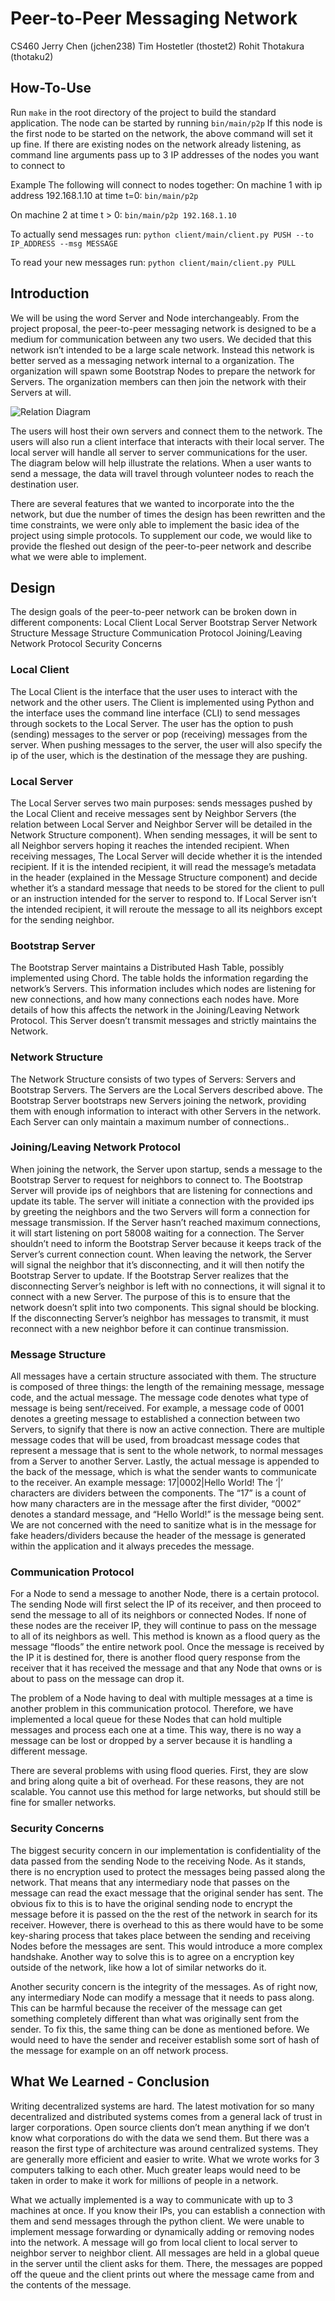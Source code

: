 # Peer-to-Peer Messaging Network
CS460
Jerry Chen (jchen238)
Tim Hostetler (thostet2)
Rohit Thotakura (thotaku2)

## How-To-Use
Run ```make``` in the root directory of the project to build the standard application. 
The node can be started by running ```bin/main/p2p```
If this node is the first node to be started on the network, the above command will set it up fine.
If there are existing nodes on the network already listening, as command line arguments pass up to 3 IP addresses of the nodes you want to connect to

Example
The following will connect to nodes together:
On machine 1 with ip address 192.168.1.10 at time t=0:
```bin/main/p2p```

On machine 2 at time t > 0:
```bin/main/p2p 192.168.1.10```

To actually send messages run:
```python client/main/client.py PUSH --to IP_ADDRESS --msg MESSAGE```

To read your new messages run:
```python client/main/client.py PULL```

## Introduction
We will be using the word Server and Node interchangeably.
From the project proposal, the peer-to-peer messaging network is designed to be a medium for communication between any two users. We decided that this network isn’t intended to be a large scale network. Instead this network is better served as a messaging network internal to a organization. The organization will spawn some Bootstrap Nodes to prepare the network for Servers. The organization members can then join the network with their Servers at will.

![Relation Diagram](https://github.com/jerr-chen/p2p_messaging_network/blob/master/images/relation_diagram.PNG "Relation Diagram")

The users will host their own servers and connect them to the network. The users will also run a client interface that interacts with their local server. The local server will handle all server to server communications for the user. The diagram below will help illustrate the relations. When a user wants to send a message, the data will travel through volunteer nodes to reach the destination user.

There are several features that we wanted to incorporate into the the network, but due the number of times the design has been rewritten and the time constraints, we were only able to implement the basic idea of the project using simple protocols. To supplement our code, we would like to provide the fleshed out design of the peer-to-peer network and describe what we were able to implement.

## Design
The design goals of the peer-to-peer network can be broken down in different components:
    Local Client
    Local Server
    Bootstrap Server
    Network Structure
Message Structure
Communication Protocol
Joining/Leaving Network Protocol
Security Concerns

### Local Client
The Local Client is the interface that the user uses to interact with the network and the other users. The Client is implemented using Python and the interface uses the command line interface (CLI) to send messages through sockets to the Local Server. The user has the option to push (sending) messages to the server or pop (receiving) messages from the server. When pushing messages to the server, the user will also specify the ip of the user, which is the destination of the message they are pushing.

### Local Server
The Local Server serves two main purposes: sends messages pushed by the Local Client and receive messages sent by Neighbor Servers (the relation between Local Server and Neighbor Server will be detailed in the Network Structure component). When sending messages, it will be sent to all Neighbor servers hoping it reaches the intended recipient. When receiving messages, The Local Server will decide whether it is the intended recipient. If it is the intended recipient, it will read the message’s metadata in the header (explained in the Message Structure component) and decide whether it’s a standard message that needs to be stored for the client to pull or an instruction intended for the server to respond to. If Local Server isn’t the intended recipient, it will reroute the message to all its neighbors except for the sending neighbor.

### Bootstrap Server
The Bootstrap Server maintains a Distributed Hash Table, possibly implemented using Chord. The table holds the information regarding the network’s Servers. This information includes which nodes are listening for new connections, and how many connections each nodes have. More details of how this affects the network in the Joining/Leaving Network Protocol. This Server doesn’t transmit messages and strictly maintains the Network.

### Network Structure
The Network Structure consists of two types of Servers: Servers and Bootstrap Servers. The Servers are the Local Servers described above. The Bootstrap Server bootstraps new Servers joining the network, providing them with enough information to interact with other Servers in the network. Each Server can only maintain a maximum number of connections.. 

### Joining/Leaving Network Protocol
When joining the network, the Server upon startup, sends a message to the Bootstrap Server to request for neighbors to connect to. The Bootstrap Server will provide ips of neighbors that are listening for connections and update its table. The server will initiate a connection with the provided ips by greeting the neighbors and the two Servers will form a connection for message transmission. If the Server hasn’t reached maximum connections, it will start listening on port 58008 waiting for a connection. The Server shouldn’t need to inform the Bootstrap Server because it keeps track of the Server’s current connection count.
When leaving the network, the Server will signal the neighbor that it’s disconnecting, and it will then notify the Bootstrap Server to update. If the Bootstrap Server realizes that the disconnecting Server’s neighbor is left with no connections, it will signal it to connect with a new Server. The purpose of this is to ensure that the network doesn’t split into two components. This signal should be blocking. If the disconnecting Server’s neighbor has messages to transmit, it must reconnect with a new neighbor before it can continue transmission.

### Message Structure
All messages have a certain structure associated with them. The structure is composed of three things: the length of the remaining message, message code, and the actual message. The message code denotes what type of message is being sent/received. For example, a message code of 0001 denotes a greeting message to established a connection between two Servers, to signify that there is now an active connection. There are multiple message codes that will be used, from broadcast message codes that represent a message that is sent to the whole network, to normal messages from a Server to another Server. Lastly, the actual message is appended to the back of the message, which is what the sender wants to communicate to the receiver. 
An example message: 17|0002|Hello World!
The ‘|’ characters are dividers between the components. The “17” is a count of how many characters are in the message after the first divider, “0002” denotes a standard message, and “Hello World!” is the message being sent. We are not concerned with the need to sanitize what is in the message for fake headers/dividers because the header of the message is generated within the application and it always precedes the message.

### Communication Protocol
For a Node to send a message to another Node, there is a certain protocol. The sending Node will first select the IP of its receiver, and then proceed to send the message to all of its neighbors or connected Nodes. If none of these nodes are the receiver IP, they will continue to pass on the message to all of its neighbors as well. This method is known as a flood query as the message “floods” the entire network pool. Once the message is received by the IP it is destined for, there is another flood query response from the receiver that it has received the message and that any Node that owns or is about to pass on the message can drop it. 

The problem of a Node having to deal with multiple messages at a time is another problem in this communication protocol. Therefore, we have implemented a local queue for these Nodes that can hold multiple messages and process each one at a time. This way, there is no way a message can be lost or dropped by a server because it is handling a different message.

There are several problems with using flood queries. First, they are slow and bring along quite a bit of overhead. For these reasons, they are not scalable. You cannot use this method for large networks, but should still be fine for smaller networks. 

### Security Concerns
The biggest security concern in our implementation is confidentiality of the data passed from the sending Node to the receiving Node. As it stands, there is no encryption used to protect the messages being passed along the network. That means that any intermediary node that passes on the message can read the exact message that the original sender has sent. The obvious fix to this is to have the original sending node to encrypt the message before it is passed on the the rest of the network in search for its receiver. However, there is overhead to this as there would have to be some key-sharing process that takes place between the sending and receiving Nodes before the messages are sent. This would introduce a more complex handshake. Another way to solve this is to agree on a encryption key outside of the network, like how a lot of similar networks do it.

Another security concern is the integrity of the messages. As of right now, any intermediary Node can modify a message that it needs to pass along. This can be harmful because the receiver of the message can get something completely different than what was originally sent from the sender. To fix this, the same thing can be done as mentioned before. We would need to have the sender and receiver establish some sort of hash of the message for example on an off network process. 

## What We Learned - Conclusion
Writing decentralized systems are hard. The latest motivation for so many decentralized and distributed systems comes from a general lack of trust in larger corporations. Open source clients don’t mean anything if we don’t know what corporations do with the data we send them. But there was a reason the first type of architecture was around centralized systems. They are generally more efficient and easier to write. What we wrote works for 3 computers talking to each other. Much greater leaps would need to be taken in order to make it work for millions of people in a network.

What we actually implemented is a way to communicate with up to 3 machines at once. If you know their IPs, you can establish a connection with them and send messages through the python client. We were unable to implement message forwarding or dynamically adding or removing nodes into the network. A message will go from local client to local server to neighbor server to neighbor client. All messages are held in a global queue in the server until the client asks for them. There, the messages are popped off the queue and the client prints out where the message came from and the contents of the message.
